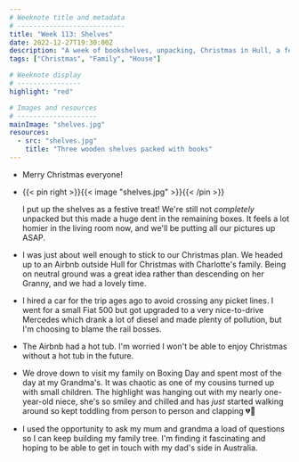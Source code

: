 ```yaml
---
# Weeknote title and metadata
# ---------------------------
title: "Week 113: Shelves"
date: 2022-12-27T19:30:00Z
description: "A week of bookshelves, unpacking, Christmas in Hull, a festive hot tub, car upgrades, time with the family, researching ancestry, and some shaky first steps."
tags: ["Christmas", "Family", "House"]

# Weeknote display
# ----------------
highlight: "red"

# Images and resources
# --------------------
mainImage: "shelves.jpg"
resources:
  - src: "shelves.jpg"
    title: "Three wooden shelves packed with books"
---
```


  * Merry Christmas everyone!

  * {{< pin right >}}{{< image "shelves.jpg" >}}{{< /pin >}}

    I put up the shelves as a festive treat! We're still not _completely_ unpacked but this made a huge dent in the remaining boxes. It feels a lot homier in the living room now, and we'll be putting all our pictures up ASAP.

  * I was just about well enough to stick to our Christmas plan. We headed up to an Airbnb outside Hull for Christmas with Charlotte's family. Being on neutral ground was a great idea rather than descending on her Granny, and we had a lovely time.

  * I hired a car for the trip ages ago to avoid crossing any picket lines. I went for a small Fiat 500 but got upgraded to a very nice-to-drive Mercedes which drank a lot of diesel and made plenty of pollution, but I'm choosing to blame the rail bosses.

  * The Airbnb had a hot tub. I'm worried I won't be able to enjoy Christmas without a hot tub in the future.

  * We drove down to visit my family on Boxing Day and spent most of the day at my Grandma's. It was chaotic as one of my cousins turned up with small children. The highlight was hanging out with my nearly one-year-old niece, she's so smiley and chilled and has _just_ started walking around so kept toddling from person to person and clapping 💔🥺

  * I used the opportunity to ask my mum and grandma a load of questions so I can keep building my family tree. I'm finding it fascinating and hoping to be able to get in touch with my dad's side in Australia.
